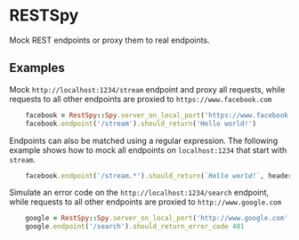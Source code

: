 # RESTSpy
Mock REST endpoints or proxy them to real endpoints.

## Examples
Mock `http://localhost:1234/stream` endpoint and proxy all requests,
while requests to all other endpoints are proxied to `https://www.facebook.com`

```ruby
    facebook = RestSpy::Spy.server_on_local_port('https://www.facebook.com', 1234)
    facebook.endpoint('/stream').should_return('Hello world!')
```

Endpoints can also be matched using a regular expression.
The following example shows how to mock all endpoints on `localhost:1234` that start with `stream`.
```ruby
    facebook.endpoint('/stream.*').should_return(`Hello world!`, headers={'Token' => 'abcd'})
```

Simulate an error code on the `http://localhost:1234/search` endpoint,
while requests to all other endpoints are proxied to `http://www.google.com`

```ruby
    google = RestSpy::Spy.server_on_local_port('http://www.google.com', 1234)
    google.endpoint('/search').should_return_error_code 401
```





